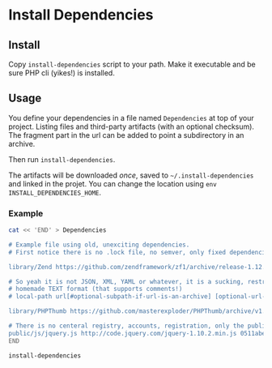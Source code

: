 # Install Dependencies

## Install

Copy `install-dependencies` script to your path.
Make it executable and be sure PHP cli (yikes!) is installed.

## Usage

You define your dependencies in a file named `Dependencies` at top of your
project. Listing files and third-party artifacts (with an optional checksum).
The fragment part in the url can be added to point a subdirectory in an archive.

Then run `install-dependencies`.

The artifacts will be downloaded _once_, saved to `~/.install-dependencies` 
and linked in the projet. You can change the location using `env INSTALL_DEPENDENCIES_HOME`.

### Example

```bash
cat << 'END' > Dependencies

# Example file using old, unexciting dependencies.
# First notice there is no .lock file, no semver, only fixed dependencies.

library/Zend https://github.com/zendframework/zf1/archive/release-1.12.3.zip#library/Zend

# So yeah it is not JSON, XML, YAML or whatever, it is a sucking, restrictive, 
# homemade TEXT format (that supports comments!)
# local-path url[#optional-subpath-if-url-is-an-archive] [optional-url-checksum]

library/PHPThumb https://github.com/masterexploder/PHPThumb/archive/v1.0-final.zip#src

# There is no centeral registry, accounts, registration, only the public Internet.
public/js/jquery.js http://code.jquery.com/jquery-1.10.2.min.js 0511abe9863c2ea7084efa7e24d1d86c5b3974f1
END

install-dependencies
```
